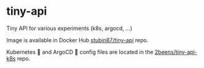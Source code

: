 # tiny-api
Tiny API for various experiments (k8s, argocd, ...)

Image is available in Docker Hub [stubin87/tiny-api](https://hub.docker.com/repository/docker/stubin87/tiny-api) repo.

Kubernetes 🚢 and ArgoCD 🐙 config files are located in the [2beens/tiny-api-k8s](https://github.com/2beens/tiny-api-k8s) repo.
